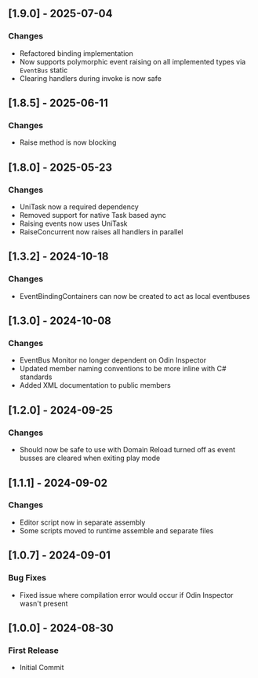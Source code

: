## [1.9.0] - 2025-07-04
### Changes
- Refactored binding implementation
- Now supports polymorphic event raising on all implemented types via `EventBus` static
- Clearing handlers during invoke is now safe

## [1.8.5] - 2025-06-11
### Changes
- Raise method is now blocking

## [1.8.0] - 2025-05-23
### Changes
- UniTask now a required dependency
- Removed support for native Task based aync
- Raising events now uses UniTask
- RaiseConcurrent now raises all handlers in parallel

## [1.3.2] - 2024-10-18
### Changes
- EventBindingContainers can now be created to act as local eventbuses

## [1.3.0] - 2024-10-08
### Changes
- EventBus Monitor no longer dependent on Odin Inspector
- Updated member naming conventions to be more inline with C# standards
- Added XML documentation to public members

## [1.2.0] - 2024-09-25
### Changes
- Should now be safe to use with Domain Reload turned off as event busses are cleared when exiting play mode


## [1.1.1] - 2024-09-02
### Changes
- Editor script now in separate assembly
- Some scripts moved to runtime assemble and separate files

## [1.0.7] - 2024-09-01
### Bug Fixes
- Fixed issue where compilation error would occur if Odin Inspector wasn't present


## [1.0.0] - 2024-08-30
### First Release
- Initial Commit
